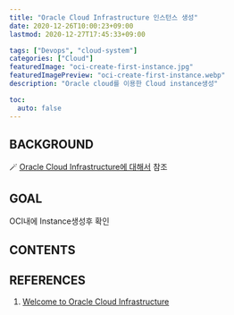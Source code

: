 ```yaml
---
title: "Oracle Cloud Infrastructure 인스턴스 생성"
date: 2020-12-26T10:00:23+09:00
lastmod: 2020-12-27T17:45:33+09:00

tags: ["Devops", "cloud-system"]
categories: ["Cloud"]
featuredImage: "oci-create-first-instance.jpg"
featuredImagePreview: "oci-create-first-instance.webp"
description: "Oracle cloud를 이용한 Cloud instance생성"

toc:
  auto: false
---
```


<!--more-->

## BACKGROUND

🪄 [Oracle Cloud Infrastructure에 대해서](../oci-basics/) 참조

## GOAL

OCI내에 Instance생성후 확인

## CONTENTS

## REFERENCES

1. [Welcome to Oracle Cloud Infrastructure](https://docs.oracle.com/en-us/iaas/Content/GSG/Concepts/baremetalintro.htm)
